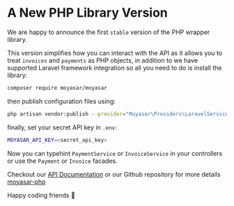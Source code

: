 # A New PHP Library Version

We are happy to announce the first `stable` version of the PHP wrapper library.

This version simplifies how you can interact with the API as it allows you to treat `invoices` and `payments` as PHP objects, in addition to we have supported Laravel framework integration so all you need to do is install the library:

```bash
composer require moyasar/moyasar
```

then publish configuration files using:

```bash
php artisan vendor:publish --provider="Moyasar\Providers\LaravelServiceProvider"
```

finally, set your secret API key in `.env`:

```bash
MOYASAR_API_KEY=<secret_api_key>
```

Now you can typehint `PaymentService` or `InvoiceService` in your controllers or use the `Payment` or `Invoice` facades.

Checkout our [API Documentation](https://moyasar.com/docs/api/) or our Github repository for more details [moyasar-php](https://github.com/moyasar/moyasar-php)

Happy coding friends 👋
